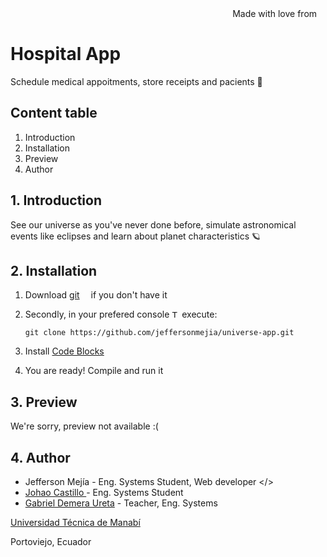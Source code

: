 <div align="right">
Made with love from <img src='https://i.postimg.cc/Mc25FLHJ/Flag-of-Ecuador.png' width='10'/> 
</div>

# **Hospital App**

Schedule medical appoitments, store receipts and pacients 🏥

## Content table

1. Introduction
2. Installation
3. Preview
4. Author

## 1. Introduction

See our universe as you've never done before, simulate astronomical events like eclipses and learn about planet characteristics 🪐

## 2. Installation

1.  Download [git](https://git-scm.com/downloads) <img src='https://i.postimg.cc/4nGTxK8y/Git-Icon-1788-C.png' width="10"/> if you don't have it
2.  Secondly, in your prefered console <img src='https://i.postimg.cc/GmBZnx3K/7560719.png' width="12" alt="Terminal freepik by Royyan Wijaya"/> execute:

    ```
    git clone https://github.com/jeffersonmejia/universe-app.git
    ```

3.  Install [Code Blocks](codeblocks.org/downloads/source/)

4.  You are ready! Compile and run it

## 3. Preview

We're sorry, preview not available :(

## 4. Author

- Jefferson Mejía - Eng. Systems Student, Web developer </>
- [Johao Castillo ](https://github.com/Eazy-E-593) - Eng. Systems Student
- [Gabriel Demera Ureta](https://www.linkedin.com/in/gabriel-p-demera-ureta-2741138b/) - Teacher, Eng. Systems

[Universidad Técnica de Manabí](https://utm.edu.ec/)

Portoviejo, Ecuador
